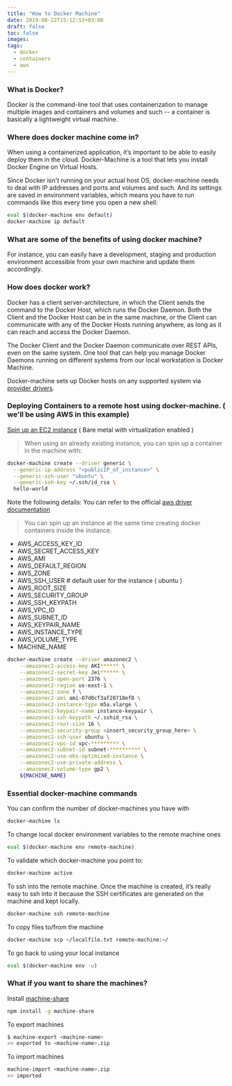 ```yaml
---
title: "How to Docker Machine"
date: 2019-08-22T15:12:53+03:00
draft: false
toc: false
images:
tags: 
  - docker
  - containers
  - aws
---
```


### What is Docker?

Docker is the command-line tool that uses containerization to manage multiple images and containers and volumes and such -- a container is basically a lightweight virtual machine.

### Where does docker machine come in?

When using a containerized application, it’s important to be able to easily deploy them in the cloud. Docker-Machine is a tool that lets you install Docker Engine on Virtual Hosts.

Since Docker isn't running on your actual host OS, docker-machine needs to deal with IP addresses and ports and volumes and such. And its settings are saved in environment variables, which means you have to run commands like this every time you open a new shell:

```bash
eval $(docker-machine env default)
docker-machine ip default
```

### What are some of the benefits of using docker machine?

For instance, you can easily have a development, staging and production environment accessible from your own machine and update them accordingly.

### How does docker work?

Docker has a client server-architecture, in which the Client sends the command to the Docker Host, which runs the Docker Daemon. Both the Client and the Docker Host can be in the same machine, or the Client can communicate with any of the Docker Hosts running anywhere, as long as it can reach and access the Docker Daemon.

The Docker Client and the Docker Daemon communicate over REST APIs, even on the same system. One tool that can help you manage Docker Daemons running on different systems from our local workstation is Docker Machine.

Docker-machine sets up Docker hosts on any supported system via [provider drivers](https://docs.docker.com/machine/drivers/).

### Deploying Containers to a remote host using docker-machine. ( we'll be using AWS in this example)

[Spin up an EC2 instance](https://searchaws.techtarget.com/tip/Manually-spin-up-an-EC2-server-instance-in-7-steps) ( Bare metal with virtualization enabled )

  > When using an already existing instance, you can spin up a container in the machine with:

  ```bash
  docker-machine create --driver generic \
    --generic-ip-address "<publicIP_of_instance>" \
    --generic-ssh-user "ubuntu" \
    --generic-ssh-key ~/.ssh/id_rsa \
    hello-world
  ```

 Note the following details: You can refer to the official [aws driver documentation](https://docs.docker.com/machine/drivers/aws/)

  > You can spin up an instance at the same time creating docker containers inside the instance.

+ AWS_ACCESS_KEY_ID
+ AWS_SECRET_ACCESS_KEY
+ AWS_AMI
+ AWS_DEFAULT_REGION
+ AWS_ZONE
+ AWS_SSH_USER # default user for the instance ( ubuntu )
+ AWS_ROOT_SIZE
+ AWS_SECURITY_GROUP
+ AWS_SSH_KEYPATH
+ AWS_VPC_ID
+ AWS_SUBNET_ID
+ AWS_KEYPAIR_NAME
+ AWS_INSTANCE_TYPE
+ AWS_VOLUME_TYPE
+ MACHINE_NAME

```bash
docker-machine create --driver amazonec2 \
    --amazonec2-access-key AKI****** \
    --amazonec2-secret-key Jei****** \
    --amazonec2-open-port 2376 \
    --amazonec2-region us-east-1 \
    --amazonec2-zone f \
    --amazonec2-ami ami-07d0cf3af28718ef8 \
    --amazonec2-instance-type m5a.xlarge \
    --amazonec2-keypair-name instance-keypair \
    --amazonec2-ssh-keypath ~/.sshid_rsa \
    --amazonec2-root-size 16 \
    --amazonec2-security-group <insert_security_group_here> \
    --amazonec2-ssh-user ubuntu \
    --amazonec2-vpc-id vpc-********* \
    --amazonec2-subnet-id subnet-********** \
    --amazonec2-use-ebs-optimized-instance \
    --amazonec2-use-private-address \
    --amazonec2-volume-type gp2 \
    ${MACHINE_NAME}
```

### Essential docker-machine commands

You can confirm the number of docker-machines you have with

```bash
docker-machine ls
```

To change local docker environment variables to the remote machine ones

```bash
eval $(docker-machine env remote-machine)
```

To validate which docker-machine you point to:

```bash
docker-machine active
```

To ssh into the remote machine. Once the machine is created, it’s really easy to ssh into it because the SSH certificates are generated on the machine and kept locally.

```bash
docker-machine ssh remote-machine
```

To copy files to/from the machine

```bash
docker-machine scp ~/localfile.txt remote-machine:~/
```

To go back to using your local instance

```bash
eval $(docker-machine env -u)
```

### What if you want to share the machines?

Install [machine-share](https://github.com/bhurlow/machine-share)

```bash
npm install -g machine-share
```

To export machines

```bash
$ machine-export <machine-name>
>> exported to <machine-name>.zip
```

To import machines

```bash
machine-import <machine-name>.zip
>> imported
```

